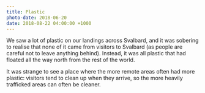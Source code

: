 ```yaml
---
title: Plastic
photo-date: 2018-06-20
date: 2018-08-22 04:00:00 +1000
---
```

We saw a lot of plastic on our landings across Svalbard, and it was sobering to realise that none of it came from visitors to Svalbard (as people are careful not to leave anything behind). Instead, it was all plastic that had floated all the way north from the rest of the world.

It was strange to see a place where the more remote areas often had more plastic: visitors tend to clean up when they arrive, so the more heavily trafficked areas can often be cleaner.
